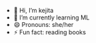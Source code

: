 - 👋 Hi, I’m kejita
- 🌱 I’m currently learning ML
- 😄 Pronouns: she/her
- ⚡ Fun fact: reading books

<!---
kejita/kejita is a ✨ special ✨ repository because its `README.md` (this file) appears on your GitHub profile.
You can click the Preview link to take a look at your changes.
--->
